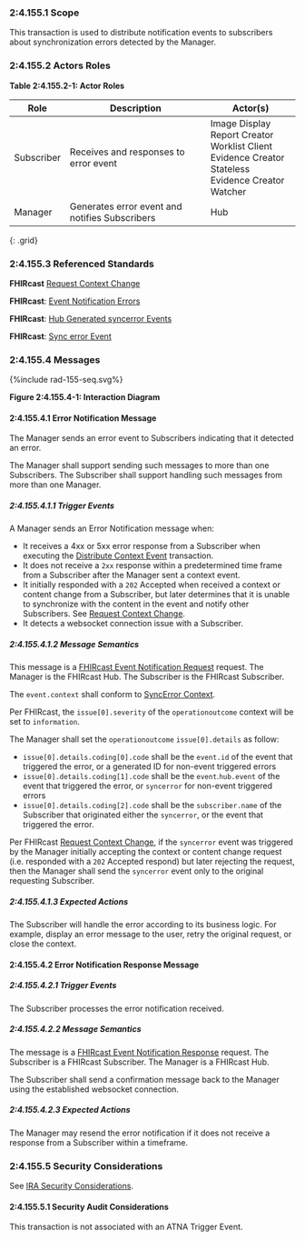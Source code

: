 ### 2:4.155.1 Scope

This transaction is used to distribute notification events to subscribers about synchronization errors detected by the Manager.

### 2:4.155.2 Actors Roles

**Table 2:4.155.2-1: Actor Roles**

| Role | Description | Actor(s) |
|------|-------------|----------|
| Subscriber | Receives and responses to error event | Image Display<br>Report Creator<br>Worklist Client<br>Evidence Creator<br>Stateless Evidence Creator<br>Watcher |
| Manager | Generates error event and notifies Subscribers | Hub |
{: .grid}

### 2:4.155.3 Referenced Standards

**FHIRcast** [Request Context Change](https://build.fhir.org/ig/HL7/fhircast-docs/2-6-RequestContextChange.html)

**FHIRcast**: [Event Notification Errors](https://build.fhir.org/ig/HL7/fhircast-docs/2-5-EventNotification.html#event-notification-errors)

**FHIRcast**: [Hub Generated syncerror Events](https://build.fhir.org/ig/HL7/fhircast-docs/2-5-EventNotification.html#hub-generated-syncerror-events)

**FHIRcast**: [Sync error Event](https://build.fhir.org/ig/HL7/fhircast-docs/3-2-1-syncerror.html)

### 2:4.155.4 Messages

<div>
{%include rad-155-seq.svg%}
</div>

<div style="clear: left"/>

**Figure 2:4.155.4-1: Interaction Diagram**

#### 2:4.155.4.1 Error Notification Message

The Manager sends an error event to Subscribers indicating that it detected an error.

The Manager shall support sending such messages to more than one Subscribers. The Subscriber shall support handling such messages from more than one Manager. 

##### 2:4.155.4.1.1 Trigger Events

A Manager sends an Error Notification message when:
- It receives a 4xx or 5xx error response from a Subscriber when executing the [Distribute Context Event](rad-154.html) transaction.
- It does not receive a `2xx` response within a predetermined time frame from a Subscriber after the Manager sent a context event.
- It initially responded with a `202` Accepted when received a context or content change from a Subscriber, but later determines that it is unable to synchronize with the content in the event and notify other Subscribers. See [Request Context Change](https://build.fhir.org/ig/HL7/fhircast-docs/2-6-RequestContextChange.html).
- It detects a websocket connection issue with a Subscriber.

##### 2:4.155.4.1.2 Message Semantics

This message is a [FHIRcast Event Notification Request](https://build.fhir.org/ig/HL7/fhircast-docs/2-5-EventNotification.html#event-notification-request) request. The Manager is the FHIRcast Hub. The Subscriber is the FHIRcast Subscriber.

The `event.context` shall conform to [SyncError Context](https://build.fhir.org/ig/HL7/fhircast-docs/3-2-1-syncerror.html#context).

Per FHIRcast, the `issue[0].severity` of the `operationoutcome` context will be set to `information`.

The Manager shall set the `operationoutcome` `issue[0].details` as follow:
- `issue[0].details.coding[0].code` shall be the `event.id` of the event that triggered the error, or a generated ID for non-event triggered errors
- `issue[0].details.coding[1].code` shall be the `event`.`hub.event` of the event that triggered the error, or `syncerror` for non-event triggered errors
- `issue[0].details.coding[2].code` shall be the `subscriber.name` of the Subscriber that originated either the `syncerror`, or the event that triggered the error.

Per FHIRcast [Request Context Change](https://build.fhir.org/ig/HL7/fhircast-docs/2-6-RequestContextChange.html), if the `syncerror` event was triggered by the Manager initially accepting the context or content change request (i.e. responded with a `202` Accepted respond) but later rejecting the request, then the Manager shall send the `syncerror` event only to the original requesting Subscriber.

##### 2:4.155.4.1.3 Expected Actions

The Subscriber will handle the error according to its business logic. For example, display an error message to the user, retry the original request, or close the context.

#### 2:4.155.4.2 Error Notification Response Message

##### 2:4.155.4.2.1 Trigger Events

The Subscriber processes the error notification received.

##### 2:4.155.4.2.2 Message Semantics

The message is a [FHIRcast Event Notification Response](https://build.fhir.org/ig/HL7/fhircast-docs/2-5-EventNotification.html#event-notification-response) request. The Subscriber is a FHIRcast Subscriber. The Manager is a FHIRcast Hub.

The Subscriber shall send a confirmation message back to the Manager using the established websocket connection.

##### 2:4.155.4.2.3 Expected Actions

The Manager may resend the error notification if it does not receive a response from a Subscriber within a timeframe.

### 2:4.155.5 Security Considerations

See [IRA Security Considerations](volume-1.html#1535-ira-security-considerations).

#### 2:4.155.5.1 Security Audit Considerations

This transaction is not associated with an ATNA Trigger Event.
